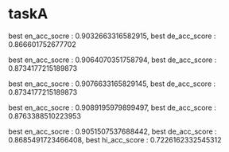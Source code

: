 # taskA
best en_acc_socre : 0.9032663316582915, best de_acc_score : 0.866601752677702

best en_acc_socre : 0.9064070351758794, best de_acc_score : 0.8734177215189873

best en_acc_socre : 0.9076633165829145, best de_acc_score : 0.8734177215189873

best en_acc_socre : 0.9089195979899497, best de_acc_score : 0.8763388510223953

best en_acc_socre : 0.9051507537688442, best de_acc_score : 0.8685491723466408, best hi_acc_score : 0.7226162332545312

# 